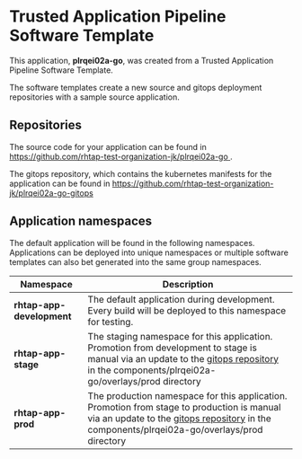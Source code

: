 # Trusted Application Pipeline Software Template

This application, **plrqei02a-go**, was created from a Trusted Application Pipeline Software Template.

The software templates create a new source and gitops deployment repositories with a sample source application. 

## Repositories

The source code for your application can be found in [https://github.com/rhtap-test-organization-jk/plrqei02a-go ](https://github.com/rhtap-test-organization-jk/plrqei02a-go ).
 
The gitops repository, which contains the kubernetes manifests for the application can be found in 
[https://github.com/rhtap-test-organization-jk/plrqei02a-go-gitops ](https://github.com/rhtap-test-organization-jk/plrqei02a-go-gitops ) 

## Application namespaces 

The default application will be found in the following namespaces. Applications can be deployed into unique namespaces or multiple software templates can also bet generated into the same group namespaces.  

|  Namespace   |  Description   |  
| -------- | -------- |   
| **rhtap-app-development** | The default application during development. Every build will be deployed to this namespace for testing. | 
| **rhtap-app-stage** | The staging namespace for this application. Promotion from development to stage is manual via an update to the [gitops repository](https://github.com/rhtap-test-organization-jk/plrqei02a-go-gitops ) in the components/plrqei02a-go/overlays/prod directory |  
| **rhtap-app-prod** | The production namespace for this application. Promotion from stage to production is manual via an update to the [gitops repository](https://github.com/rhtap-test-organization-jk/plrqei02a-go-gitops ) in the components/plrqei02a-go/overlays/prod directory | 